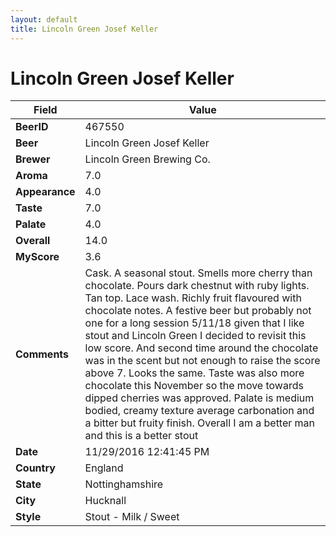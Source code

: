 ```yaml
---
layout: default
title: Lincoln Green Josef Keller 
---
```


# Lincoln Green Josef Keller 

| Field         | Value     |
|---------------|-----------|
| **BeerID** | 467550 |
| **Beer** | Lincoln Green Josef Keller  |
| **Brewer** | Lincoln Green Brewing Co. |
| **Aroma** | 7.0 |
| **Appearance** | 4.0 |
| **Taste** | 7.0 |
| **Palate** | 4.0 |
| **Overall** | 14.0 |
| **MyScore** | 3.6 |
| **Comments** | Cask. A seasonal stout. Smells more cherry than chocolate. Pours dark chestnut with ruby lights. Tan top. Lace wash. Richly fruit flavoured with chocolate notes. A festive beer but probably not one for a long session  5/11/18 given that I like stout and Lincoln Green I decided to revisit this low score. And second time around the chocolate was in the scent but not enough to raise the score above 7. Looks the same. Taste was also more chocolate this November so the move towards dipped cherries was approved. Palate is medium bodied, creamy texture average carbonation and a bitter but fruity finish. Overall I am a better man and this is a better stout  |
| **Date** | 11/29/2016 12:41:45 PM |
| **Country** | England |
| **State** | Nottinghamshire |
| **City** | Hucknall |
| **Style** | Stout - Milk / Sweet |
